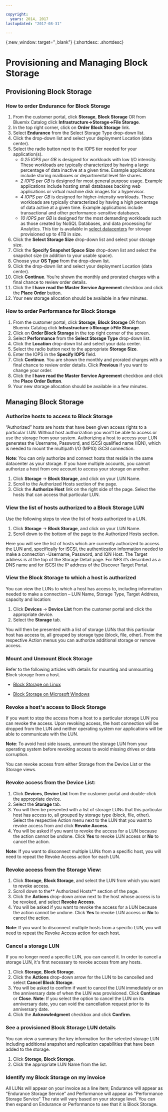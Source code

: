 ```yaml
---

copyright:
  years: 2014, 2017
lastupdated: "2017-08-31"

---
```

{:new_window: target="_blank"}
{:shortdesc: .shortdesc}

# Provisioning and Managing Block Storage

## Provisioning Block Storage

### How to order Endurance for Block Storage

1. From the customer portal, click **Storage**, **Block Storage** OR from Bluemix Catalog click **Infrastructure->Storage->File Storage**.
2. In the top right corner, click on **Order Block Storage** link.
3. Select **Endurance** from the Select Storage Type drop-down list.
4. Click the drop-down list and select your deployment Location (data center).
5. Select the radio button next to the IOPS tier needed for your application(s).
    - *0.25 IOPS per GB* is designed for workloads with low I/O intensity. These workloads are typically characterized by having a large percentage of data inactive at a given time. Example applications include storing mailboxes or departmental level file shares.
    - *2 IOPS per GB* is designed for most general purpose usage. Example applications include hosting small databases backing web applications or virtual machine disk images for a hypervisor.
    - *4 IOPS per GB* is designed for higher-intensity workloads. These workloads are typically characterized by having a high percentage of data active at a given time. Example applications include transactional and other performance-sensitive databases.
    - *10 IOPS per GB* is designed for the most demanding workloads such as those created by NoSQL Databases, and data processing for Analytics.  This tier is available in [select datacenters](new-ibm-block-and-file-storage-location-and-features.html) for storage provisioned up to 4TB in size.
6. Click the **Select Storage Size** drop-down list and select your storage size.
7. Click the **Specify Snapshot Space Size** drop-down list and select the snapshot size (in addition to your usable space).
8. Choose your **OS Type** from the drop-down list.
9. Click the drop-down list and select your deployment Location (data center).
10. Click **Continue**. You’re shown the monthly and prorated charges with a final chance to review order details.
11. Click the **I have read the Master Service Agreement** checkbox and click the **Place Order** button.
12. Your new storage allocation should be available in a few minutes.

 

### How to order Performance for Block Storage

1. From the customer portal, click **Storage**, **Block Storage** OR from Bluemix Catalog click **Infrastructure->Storage->File Storage**.
2. Click on **Order Block Storage** in the top right corner of the screen.
3. Select **Performance** from the **Select Storage Type** drop-down list.
4. Click the **Location** drop-down list and select your data center.
5. Select the radio button next to the appropriate **Storage Size**.
6. Enter the IOPS in the **Specify IOPS** field.
7. Click **Continue**. You are shown the monthly and prorated charges with a final chance to review order details. Click **Previous** if you want to change your order.
8. Click the **I have read the Master Service Agreement** checkbox and click the **Place Order Button**.
9. Your new storage allocation should be available in a few minutes.

 
## Managing Block Storage 

### Authorize hosts to access to Block Storage

“Authorized” hosts are hosts that have been given access rights to a particular LUN. Without host authorization you won’t be able to access or use the storage from your system. Authorizing a host to access your LUN generates the Username, Password, and iSCSI qualified name (IQN), which is needed to mount the multipath I/O (MPIO) iSCSI connection.

**Note**: You can only authorize and connect hosts that reside in the same datacenter as your storage. If you have multiple accounts, you cannot authorize a host from one account to access your storage on another.

1. Click **Storage** -> **Block Storage**, and click on your LUN Name.
2. Scroll to the Authorized Hosts section of the page.
3. Click the **Authorize Host** link on the right side of the page. Select the hosts that can access that particular LUN.

 

### View the list of hosts authorized to a Block Storage LUN

Use the following steps to view the list of hosts authorized to a LUN.

1. Click **Storage** -> **Block Storage**, and click on your LUN Name.
2. Scroll down to the bottom of the page to the Authorized Hosts section.

Here you will see the list of hosts which are currently authorized to access the LUN and, specifically for iSCSI, the authentication information needed to make a connection –Username, Password, and IQN Host. The Target address is at the top of the Storage Detail page. For NFS it’s described as a DNS name and for iSCSI the IP address of the Discover Target Portal.

 

### View the Block Storage to which a host is authorized

You can view the LUNs to which a host has access to, including information needed to make a connection – LUN Name, Storage Type, Target Address, capacity and location:

1. Click **Devices** -> **Device List** from the customer portal and click the appropriate device.
2. Select the **Storage** tab.

You will then be presented with a list of storage LUNs that this particular host has access to, all grouped by storage type (block, file, other). From the respective Action menus you can authorize additional storage or remove access.

 

### Mount and Unmount Block Storage

Refer to the following articles with details for mounting and unmounting Block storage from a host.

- [Block Storage on Linux](accessing_block_storage_linux.md)

- [Block Storage on Microsoft Windows](accessing-block-storage-windows.md)

 

### Revoke a host's access to Block Storage

If you want to stop the access from a host to a particular storage LUN you can revoke the access. Upon revoking access, the host connection will be dropped from the LUN and neither operating system nor applications will be able to communicate with the LUN.

**Note**: To avoid host side issues, unmount the storage LUN from your operating system before revoking access to avoid missing drives or data corruption.

You can revoke access from either Storage from the Device List or the Storage views.

### Revoke access from the Device List:

1. Click **Devices**, **Device List** from the customer portal and double-click the appropriate device.
2. Select the **Storage** tab.
3. You will then be presented with a list of storage LUNs that this particular host has access to, all grouped by storage type (block, file, other). Select the respective Action menu next to the LUN that you want to revoke access from and click **Revoke Access**.
4. You will be asked if you want to revoke the access for a LUN because the action cannot be undone. Click **Yes** to revoke LUN access or **No** to cancel the action.

**Note**: If you want to disconnect multiple LUNs from a specific host, you will need to repeat the Revoke Access action for each LUN.


### Revoke access from the Storage View:

1. Click **Storage**, **Block Storage**, and select the LUN from which you want to revoke access.
2. Scroll down to the** Authorized Hosts** section of the page.
3. Click the **Actions** drop-down arrow next to the host whose access is to be revoked, and select **Revoke Access**.
4. You will be asked if you want to revoke the access for a LUN because the action cannot be undone. Click **Yes** to revoke LUN access or **No** to cancel the action.

**Note**: If you want to disconnect multiple hosts from a specific LUN, you will need to repeat the Revoke Access action for each host.

 

### Cancel a storage LUN

If you no longer need a specific LUN, you can cancel it. In order to cancel a storage LUN, it's first necessary to revoke access from any hosts.

1. Click **Storage**, **Block Storage**.
2. Click the **Actions** drop-down arrow for the LUN to be cancelled and select **Cancel Block Storage**.
3. You will be asked to confirm if want to cancel the LUN immediately or on the anniversary date of when the LUN was provisioned. Click **Continue** or **Close**.
**Note**: If you select the option to cancel the LUN on its anniversary date, you can void the cancellation request prior to its anniversary date.
4. Click the **Acknowledgment** checkbox and click **Confirm**.

 
### See a provisioned Block Storage LUN details

You can view a summary the key information for the selected storage LUN including additional snapshot and replication capabilities that have been added to the storage.

1. Click **Storage**, **Block Storage**.
2. Click the appropriate LUN Name from the list.

### Identify my Block Storage on my invoice

All LUNs will appear on your invoice as a line item; Endurance will appear as “Endurance Storage Service” and Performance will appear as "Performance Storage Service" The rate will vary based on your storage level. You can then expand on Endurance or Performance to see that it is Block Storage.

